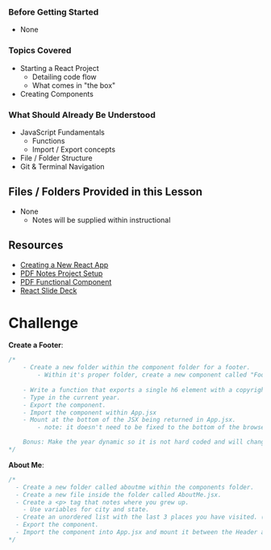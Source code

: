 ### Before Getting Started
- None

### Topics Covered
- Starting a React Project
  - Detailing code flow
  - What comes in "the box"
- Creating Components

### What Should Already Be Understood
- JavaScript Fundamentals
  - Functions
  - Import / Export concepts
- File / Folder Structure
- Git & Terminal Navigation

## Files / Folders Provided in this Lesson
- None
  - Notes will be supplied within instructional

## Resources
- [Creating a New React App](https://react.dev/learn/start-a-new-react-project)
- [PDF Notes Project Setup](https://files.gitbook.com/v0/b/gitbook-x-prod.appspot.com/o/spaces%2FtREBlxLhAPTB8ZVYiQy1%2Fuploads%2F85gYGO7YaVE24rYVczhc%2FCreating%20a%20React%20App.pdf?alt=media&token=bf0f7d96-a03e-4b50-9adc-d62af526c6c3)
- [PDF Functional Component](https://files.gitbook.com/v0/b/gitbook-x-prod.appspot.com/o/spaces%2FtREBlxLhAPTB8ZVYiQy1%2Fuploads%2FI7hJbXoIfL1qex9U8ipy%2FAppjs_FunctionalComponent.pdf?alt=media&token=6967bba4-00d7-4cd3-b568-cc99bec23c5e)
- [React Slide Deck](https://www.canva.com/design/DAFWhaqpzRc/qlUfqm93ZfFJSXl-N6yd9A/view#4)

# Challenge
**Create a Footer**:
```jsx
/* 
    - Create a new folder within the component folder for a footer.
        - Within it's proper folder, create a new component called "Footer" as a jsx.
    
    - Write a function that exports a single h6 element with a copyright.
    - Type in the current year.
    - Export the component.
    - Import the component within App.jsx
    - Mount at the bottom of the JSX being returned in App.jsx. 
        - note: it doesn't need to be fixed to the bottom of the browser page

    Bonus: Make the year dynamic so it is not hard coded and will change after this year.
*/
```

**About Me**:
```js
/* 
  - Create a new folder called aboutme within the components folder.
  - Create a new file inside the folder called AboutMe.jsx.
  - Create a <p> tag that notes where you grew up. 
    - Use variables for city and state.
  - Create an unordered list with the last 3 places you have visited. (Target, Alaska, the Kitchen, etc.)
  - Export the component.
  - Import the component into App.jsx and mount it between the Header and Footer components.
*/
```